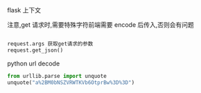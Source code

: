 flask 上下文

注意,get 请求时,需要特殊字符前端需要 encode 后传入,否则会有问题

```python

request.args 获取get请求的参数
request.get_json()

```

python url decode

```python
from urllib.parse import unquote
unquote("a%2BM0bNSZVRWTKVb6OtprBw%3D%3D")
```
